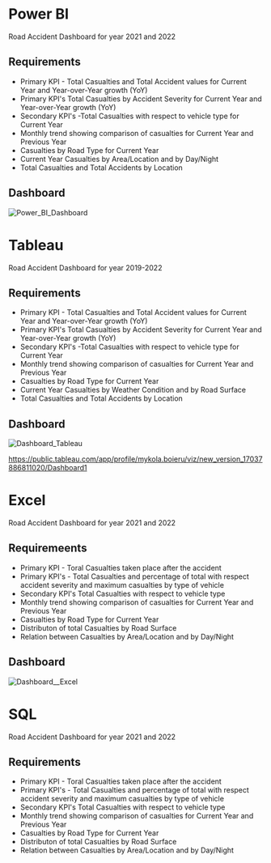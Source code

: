 # Power BI

Road Accident Dashboard for year 2021 and 2022

## Requirements

- Primary KPI - Total Casualties and Total Accident values for Current Year and Year-over-Year growth (YoY)
- Primary KPI's Total Casualties by Accident Severity for Current Year and Year-over-Year growth (YoY)
- Secondary KPI's -Total Casualties with respect to vehicle type for Current Year
- Monthly trend showing comparison of casualties for Current Year and Previous Year
- Casualties by Road Type for Current Year
- Current Year Casualties by Area/Location and by Day/Night
- Total Casualties and Total Accidents by Location

## Dashboard
![Power_BI_Dashboard](https://github.com/MykolaBoieru/Project_Power_Bi-Tableau-Excel-SQL/assets/35917661/61a37d16-45f0-46ea-bc41-1e563d9dd5b0)


# Tableau

Road Accident Dashboard for year 2019-2022

## Requirements

- Primary KPI - Total Casualties and Total Accident values for Current Year and Year-over-Year growth (YoY)
- Primary KPI's Total Casualties by Accident Severity for Current Year and Year-over-Year growth (YoY)
- Secondary KPI's -Total Casualties with respect to vehicle type for Current Year
- Monthly trend showing comparison of casualties for Current Year and Previous Year
- Casualties by Road Type for Current Year
- Current Year Casualties by Weather Condition and by Road Surface
- Total Casualties and Total Accidents by Location

## Dashboard

![Dashboard_Tableau](https://github.com/MykolaBoieru/Project_Power_Bi-Tableau-Excel-SQL/assets/35917661/d4c18549-bc72-4437-992d-9b0c64e9d1a6)

https://public.tableau.com/app/profile/mykola.boieru/viz/new_version_17037886811020/Dashboard1


# Excel

Road Accident Dashboard for year 2021 and 2022

## Requiremeents

- Primary KPI - Toral Casualties taken place after the accident
- Primary KPI's - Total Casualties and percentage of total with respect accident severity and maximum casualties by type of vehicle
- Secondary KPI's Total Casualties with respect to vehicle type
- Monthly trend showing comparison of casualties for Current Year and Previous Year
- Casualties by Road Type for Current Year
- Distributon of total Casualties by Road Surface
- Relation between Casualties by Area/Location and by Day/Night

## Dashboard

![Dashboard__Excel](https://github.com/MykolaBoieru/Project_Power_Bi-Tableau-Excel-SQL/assets/35917661/e075f16d-211f-482f-93bb-b0d530d410ee)


# SQL

Road Accident Dashboard for year 2021 and 2022

## Requirements

- Primary KPI - Toral Casualties taken place after the accident
- Primary KPI's - Total Casualties and percentage of total with respect accident severity and maximum casualties by type of vehicle
- Secondary KPI's Total Casualties with respect to vehicle type
- Monthly trend showing comparison of casualties for Current Year and Previous Year
- Casualties by Road Type for Current Year
- Distributon of total Casualties by Road Surface
- Relation between Casualties by Area/Location and by Day/Night




